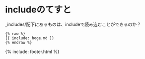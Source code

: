 # includeのてすと

_includes/配下にあるものは、includeで読み込むことができるのか？

```
{% raw %}
{{ include: hoge.md }}
{% endraw %}
```

{% include: footer.html %}
